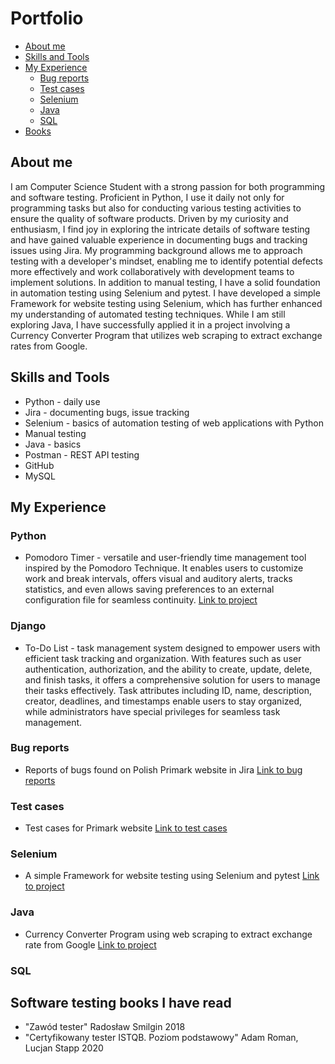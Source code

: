 # Portfolio

- [About me](#about-me)
- [Skills and Tools](#skills-and-tools)
- [My Experience](#my-experience)
  * [Bug reports](#bug-reports)
  * [Test cases](#test-cases)
  * [Selenium](#selenium)
  * [Java](#java)
  * [SQL](#sql)
- [Books](#software-testing-books-i-have-read)

## About me
I am Computer Science Student with a strong passion for both programming and software testing. Proficient in Python, I use it daily not only for programming tasks but also for conducting various testing activities to ensure the quality of software products. Driven by my curiosity and enthusiasm, I find joy in exploring the intricate details of software testing and have gained valuable experience in documenting bugs and tracking issues using Jira. My programming background allows me to approach testing with a developer's mindset, enabling me to identify potential defects more effectively and work collaboratively with development teams to implement solutions. In addition to manual testing, I have a solid foundation in automation testing using Selenium and pytest. I have developed a simple Framework for website testing using Selenium, which has further enhanced my understanding of automated testing techniques. While I am still exploring Java, I have successfully applied it in a project involving a Currency Converter Program that utilizes web scraping to extract exchange rates from Google. 

## Skills and Tools
- Python - daily use
- Jira - documenting bugs, issue tracking 
- Selenium - basics of automation testing of web applications with Python
- Manual testing
- Java - basics
- Postman - REST API testing
- GitHub
- MySQL

## My Experience
### Python
- Pomodoro Timer - versatile and user-friendly time management tool inspired by the Pomodoro Technique. It enables users to customize work and break intervals, offers visual and auditory alerts, tracks statistics, and even allows saving preferences to an external configuration file for seamless continuity.  [Link to project](https://github.com/MichalCiesiolka/PythonPomodoroTimer/tree/main)
### Django
- To-Do List - task management system designed to empower users with efficient task tracking and organization. With features such as user authentication, authorization, and the ability to create, update, delete, and finish tasks, it offers a comprehensive solution for users to manage their tasks effectively. Task attributes including ID, name, description, creator, deadlines, and timestamps enable users to stay organized, while administrators have special privileges for seamless task management. 
### Bug reports
- Reports of bugs found on Polish Primark website in Jira [Link to bug reports](https://github.com/MichalCiesiolka/Testing-Portfolio/tree/main/JiraBugReports)
### Test cases
- Test cases for Primark website [Link to test cases](https://github.com/MichalCiesiolka/Portfolio/blob/main/PrimarkTestCases/obraz_2023-07-22_202044514.png)
### Selenium
- A simple Framework for website testing using Selenium and pytest [Link to project](https://github.com/MichalCiesiolka/PrimarkTestsFramework)
### Java
- Currency Converter Program using web scraping to extract exchange rate from Google [Link to project](https://github.com/MichalCiesiolka/currencyConverter)
### SQL

## Software testing books I have read
- "Zawód tester" Radosław Smilgin 2018
- "Certyfikowany tester ISTQB. Poziom podstawowy" Adam Roman, Lucjan Stapp 2020
